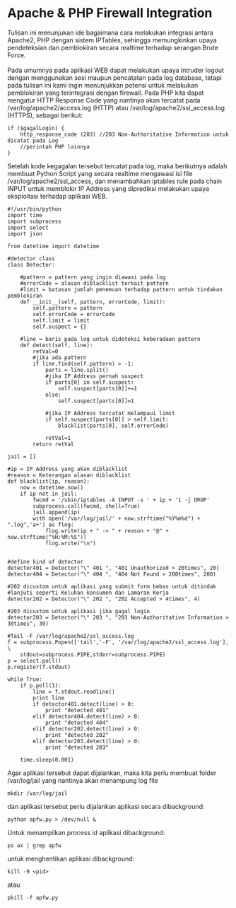 # Apache & PHP Firewall Integration
Tulisan ini menunjukan ide bagaimana cara melakukan integrasi antara Apache2, PHP dengan sistem IPTables, sehingga memungkinkan upaya pendeteksian dan pemblokiran secara realtime terhadap serangan Brute Force.<br>
<br>
Pada umumnya pada aplikasi WEB dapat melakukan upaya intruder logout dengan menggunakan sesi maupun pencatatan pada log database, tetapi pada tulisan ini kami ingin menunjukkan potensi untuk melakukan pemblokiran yang terintegrasi dengan firewall. Pada PHP kita dapat mengatur HTTP Response Code yang nantinya akan tercatat pada /var/log/apache2/access.log (HTTP) atau /var/log/apache2/ssl_access.log (HTTPS), sebagai berikut:
```
if ($gagalLogin) {
	http_response_code (203) //203 Non-Authoritative Information untuk dicatat pada Log
	//perintah PHP lainnya
}
```
Setelah kode kegagalan tersebut tercatat pada log, maka berikutnya adalah membuat Python Script yang secara realtime mengawasi isi file /var/log/apache2/ssl_access, dan menambahkan iptables rule pada chain INPUT untuk memblokir IP Address yang diprediksi melakukan upaya eksploitasi terhadap aplikasi WEB.
```
#!/usr/bin/python
import time
import subprocess
import select
import json

from datetime import datetime

#detector class
class Detector:

	#pattern = pattern yang ingin diawasi pada log
	#errorCode = alasan diblacklist terkait pattern
	#limit = batasan jumlah penemuan terhadap pattern untuk tindakan pemblokiran
	def __init__(self, pattern, errorCode, limit):
		self.pattern = pattern
		self.errorCode = errorCode
		self.limit = limit
		self.suspect = {}

	#line = baris pada log untuk dideteksi keberadaan pattern
	def detect(self, line):
		retVal=0
		#jika ada pattern
		if line.find(self.pattern) > -1:
			parts = line.split()
			#jika IP Address pernah suspect
			if parts[0] in self.suspect:
				self.suspect[parts[0]]+=1
			else:
				self.suspect[parts[0]]=1
				
			#jika IP Address tercatat melampaui limit
			if self.suspect[parts[0]] > self.limit:
				blacklist(parts[0], self.errorCode)

			retVal=1
		return retVal
									
jail = []

#ip = IP Address yang akan diblacklist
#reason = Keterangan alasan diblacklist
def blacklist(ip, reason):
	now = datetime.now()
	if ip not in jail:
		fwcmd = '/sbin/iptables -A INPUT -s ' + ip + '1 -j DROP'
		subprocess.call(fwcmd, shell=True)
		jail.append(ip)
		with open('/var/log/jail/' + now.strftime("%Y%m%d") + ".log",'a+') as flog:
			flog.write(ip + " -> " + reason + "@" + now.strftime("%H:%M:%S"))
			flog.write("\n")


#define kind of detector
detector401 = Detector("\" 401 ", "401 Unauthorized > 20times", 20)	
detector404 = Detector("\" 404 ", "404 Not Found > 200times", 200)	

#202 dicustom untuk aplikasi yang submit form bebas untuk ditindak
#lanjuti seperti Keluhan konsumen dan Lamaran Kerja
detector202 = Detector("\" 202 ", "202 Accepted > 4times", 4)

#203 dicustom untuk aplikasi jika gagal login
detector203 = Detector("\" 203 ", "203 Non-Authoritative Information > 30times", 30)

#Tail -F /var/log/apache2/ssl_access.log
f = subprocess.Popen(['tail','-F', '/var/log/apache2/ssl_access.log'], \
	stdout=subprocess.PIPE,stderr=subprocess.PIPE)
p = select.poll()
p.register(f.stdout)

while True:
	if p.poll(1):
		line = f.stdout.readline()		
		print line
		if detector401.detect(line) > 0:
			print "detected 401"
		elif detector404.detect(line) > 0:
			print "detected 404"
		elif detector202.detect(line) > 0:
			print "detected 202"
		elif detector203.detect(line) > 0:
			print "detected 203"

	time.sleep(0.001)
```
Agar aplikasi tersebut dapat dijalankan, maka kita perlu membuat folder /var/log/jail yang nantinya akan menampung log file
```
mkdir /var/log/jail
```
dan aplikasi tersebut perlu dijalankan aplikasi secara dibackground:
```
python apfw.py > /dev/null &
```
Untuk menampilkan process id aplikasi dibackground:
```
ps ax | grep apfw
```
untuk menghentikan aplikasi dibackground:
```
kill -9 <pid>
```
atau
```
pkill -f apfw.py
```
